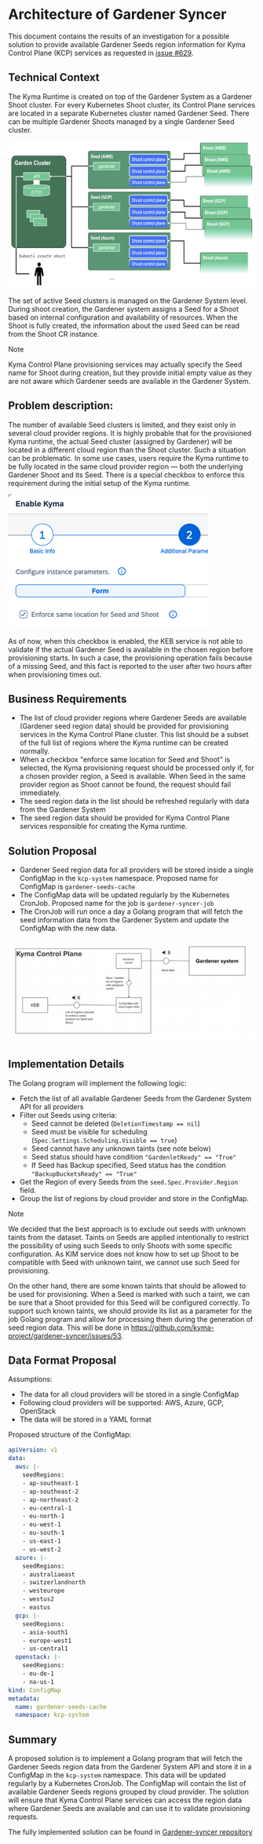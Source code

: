 # Architecture of Gardener Syncer

This document contains the results of an investigation for a possible solution to provide available
Gardener Seeds region information for Kyma Control Plane (KCP) services as requested in [issue #629](https://github.com/kyma-project/infrastructure-manager/issues/629).

## Technical Context
The Kyma Runtime is created on top of the Gardener System as a Gardener Shoot cluster.
For every Kubernetes Shoot cluster, its Control Plane services are located in a separate Kubernetes cluster named Gardener Seed.
There can be multiple Gardener Shoots managed by a single Gardener Seed cluster.

<img alt="shoot.png" height="300" src="../assets/shoot.png" width="600"/>

The set of active Seed clusters is managed on the Gardener System level.
During shoot creation, the Gardener system assigns a Seed for a Shoot based on internal configuration and availability of resources.
When the Shoot is fully created, the information about the used Seed can be read from the Shoot CR instance.

> [!NOTE]
> Kyma Control Plane provisioning services may actually specify the Seed name for Shoot during creation, but they provide initial empty value
> as they are not aware which Gardener seeds are available in the Gardener System.

## Problem description:

The number of available Seed clusters is limited, and they exist only in several cloud provider regions.
It is highly probable that for the provisioned Kyma runtime, the actual Seed cluster (assigned by Gardener) will be located in a different cloud region than the Shoot cluster.
Such a situation can be problematic.
In some use cases, users require the Kyma runtime to be fully located in the same cloud provider region — both the underlying Gardener Shoot and its Seed.
There is a special checkbox to enforce this requirement during the initial setup of the Kyma runtime.

![seed_same_region_check.png](../assets/seed_same_region_check.png)

As of now, when this checkbox is enabled, the KEB service is not able to validate if the actual Gardener Seed is available in the chosen region before provisioning starts.
In such a case, the provisioning operation fails because of a missing Seed, and this fact is reported to the user after two hours after when provisioning times out.

## Business Requirements

- The list of cloud provider regions where Gardener Seeds are available (Gardener seed region data) should be provided for provisioning services in the Kyma Control Plane cluster. This list should be a subset of the full list of regions where the Kyma runtime can be created normally.
- When a checkbox "enforce same location for Seed and Shoot" is selected, the Kyma provisioning request should be processed only if, for a chosen provider region, a Seed is available. When Seed in the same provider region as Shoot cannot be found, the request should fail immediately.
- The seed region data in the list should be refreshed regularly with data from the Gardener System
- The seed region data should be provided for Kyma Control Plane services responsible for creating the Kyma runtime.

## Solution Proposal
- Gardener Seed region data for all providers will be stored inside a single ConfigMap in the `kcp-system` namespace. Proposed name for ConfigMap is `gardener-seeds-cache`
- The ConfigMap data will be updated regularly by the Kubernetes CronJob. Proposed name for the job is `gardener-syncer-job`
- The CronJob will run once a day a Golang program that will fetch the seed information data from the Gardener System and update the ConfigMap with the new data.

![Gardener Syncer High Level Architecture](../assets/gardener-syncer-high-level-tam.png)

## Implementation Details
The Golang program will implement the following logic:
- Fetch the list of all available Gardener Seeds from the Gardener System API for all providers
- Filter out Seeds using criteria:
  - Seed cannot be deleted (`DeletionTimestamp == nil`)
  - Seed must be visible for scheduling (`Spec.Settings.Scheduling.Visible == true`)
  - Seed cannot have any unknown taints (see note below)
  - Seed status should have condition `"GardenletReady" == "True"`
  - If Seed has Backup specified, Seed status has the condition `"BackupBucketsReady" == "True"`
- Get the Region of every Seeds from the `seed.Spec.Provider.Region` field.
- Group the list of regions by cloud provider and store in the ConfigMap.

> [!Note]
> We decided that the best approach is to exclude out seeds with unknown taints from the dataset.
> Taints on Seeds are applied intentionally to restrict the possibility of using such Seeds to only Shoots with some specific configuration.
> As KIM service does not know how to set up Shoot to be compatible with Seed with unknown taint, we cannot use such Seed for provisioning. 
>
> On the other hand, there are some known taints that should be allowed to be used for provisioning.
> When a Seed is marked with such a taint, we can be sure that a Shoot provided for this Seed will be configured correctly.
> To support such known taints, we should provide its list as a parameter for the job Golang program and allow
> for processing them during the generation of seed region data. This will be done in https://github.com/kyma-project/gardener-syncer/issues/53.

## Data Format Proposal
Assumptions: 
- The data for all cloud providers will be stored in a single ConfigMap
- Following cloud providers will be supported: AWS, Azure, GCP, OpenStack
- The data will be stored in a YAML format

Proposed structure of the ConfigMap:

```yaml
apiVersion: v1
data:
  aws: |-
    seedRegions:
    - ap-southeast-1
    - ap-southeast-2
    - ap-northeast-2
    - eu-central-1
    - eu-north-1
    - eu-west-1
    - eu-south-1
    - us-east-1
    - us-west-2
  azure: |-
    seedRegions:
    - australiaeast
    - switzerlandnorth
    - westeurope
    - westus2
    - eastus
  gcp: |-
    seedRegions:
    - asia-south1
    - europe-west1
    - us-central1
  openstack: |-
    seedRegions:
    - eu-de-1
    - na-us-1
kind: ConfigMap
metadata:
  name: gardener-seeds-cache
  namespace: kcp-system
```

## Summary

A proposed solution is to implement a Golang program that will fetch the Gardener Seeds region data from the Gardener System API and store it in a ConfigMap in the `kcp-system` namespace.
This data will be updated regularly by a Kubernetes CronJob.
The ConfigMap will contain the list of available Gardener Seeds regions grouped by cloud provider.
The solution will ensure that Kyma Control Plane services can access the region data where Gardener Seeds are available and can use it to validate provisioning requests.

The fully implemented solution can be found in [Gardener-syncer repository](https://github.com/kyma-project/gardener-syncer)

